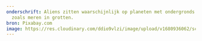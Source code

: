```yaml
---
onderschrift: Aliens zitten waarschijnlijk op planeten met ondergronds water,
  zoals meren in grotten.
bron: Pixabay.com
image: https://res.cloudinary.com/ddio9vlzi/image/upload/v1680936062/sciencegeek/posts/grot-water-blauw.jpeg
---
```

